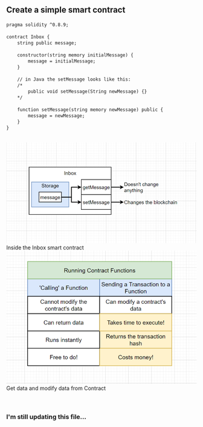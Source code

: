 ## Create a simple smart contract
```
pragma solidity ^0.8.9;

contract Inbox {
    string public message;

    constructor(string memory initialMessage) {
        message = initialMessage;
    }

    // in Java the setMessage looks like this:
    /* 
        public void setMessage(String newMessage) {}
    */

    function setMessage(string memory newMessage) public {
        message = newMessage;
    }
}
```
<br/>
<img src='./public/insideSmartContract.png' />
Inside the Inbox smart contract 

<br/>
<img src='./public/contractFunctions.png' />
Get data and modify data from Contract

<br/>
<br/>
<br/>

### I'm still updating this file...

